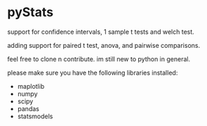 # pyStats


support for confidence intervals, 1 sample t tests and welch test.

adding support for paired t test, anova, and pairwise comparisons.

feel free to clone n contribute. im still new to python in general. 

please make sure you have the following libraries installed:

- maplotlib
- numpy
- scipy
- pandas
- statsmodels
